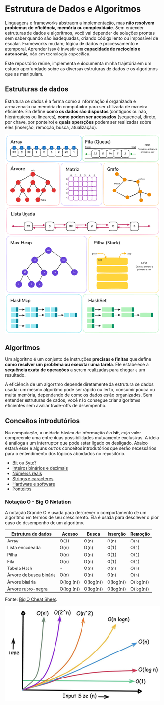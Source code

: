 # Estrutura de Dados e Algoritmos

Linguagens e frameworks abstraem a implementação, mas **não resolvem problemas de eficiência, memória ou complexidade**. Sem entender estruturas de dados e algoritmos, você vai depender de soluções prontas sem saber quando são inadequadas, criando código lento ou impossível de escalar. Frameworks mudam; lógica de dados e processamento é atemporal. Aprender isso é investir em **capacidade de raciocínio e autonomia**, não em tecnologia específica.

Este repositório reúne, implementa e documenta minha trajetória em um estudo aprofundado sobre as diversas estruturas de dados e os algoritmos que as manipulam.

## Estruturas de dados

Estrutura de dados é a forma como a informação é organizada e armazenada na memória do computador para ser utilizada de maneira eficiente. Ela define **como os dados são dispostos** (contíguos ou não, hierárquicos ou lineares), **como podem ser acessados** (sequencial, direto, por chave, por ponteiro) e **quais operações** podem ser realizadas sobre eles (inserção, remoção, busca, atualização).

![Estrutura de Dados](assets/estrutura-de-dados.png)

## Algoritmos

Um algoritmo é um conjunto de instruções **precisas e finitas** que define **como resolver um problema ou executar uma tarefa**. Ele estabelece a **sequência exata de operações** a serem realizadas para chegar a um resultado.

A eficiência de um algoritmo depende diretamente da estrutura de dados usada: um mesmo algoritmo pode ser rápido ou lento, consumir pouca ou muita memória, dependendo de como os dados estão organizados. Sem entender estruturas de dados, você não consegue criar algoritmos eficientes nem avaliar trade-offs de desempenho.

## Conceitos introdutórios

Na computação, a unidade básica de informação é o **bit**, cujo valor compreende uma entre duas possibilidades mutuamente exclusivas. A ideia é análoga a um interruptor que pode estar ligado ou desligado. Abaixo estará esse e alguns outros conceitos introdutórios que serão necessários para o entendimento dos tópicos abordados no repositório.

- [Bit](src/intro-concepts/bit-and-byte/bit.md) ou [Byte](src/intro-concepts//bit-and-byte/byte.md)?
- [Inteiros binários e decimais](src/intro-concepts/data-types/binary-and-decimal-integer.md)
- [Números reais](src/intro-concepts/data-types/floating-numbers.md)
- [Strings e caracteres](src/intro-concepts/data-types/strings-and-chars.md)
- [Hardware e software](src/intro-concepts/hardware-and-software/hardware-and-software.md)
- [Ponteiros](src/intro-concepts/pointers/pointers.md)

### Notação O - Big O Notation

A notação Grande O é usada para descrever o comportamento de um algoritmo em termos de seu crescimento. Ela é usada para descrever o pior caso de desempenho de um algoritmo.

| Estrutura de dados      | Acesso     | Busca     | Inserção  | Remoção   |
| ----------------------- | ---------- | --------- | --------- | --------- |
| Array                   | O(1)       | O(n)      | O(n)      | O(n)      |
| Lista encadeada         | O(n)       | O(n)      | O(1)      | O(1)      |
| Pilha                   | O(n)       | O(n)      | O(1)      | O(1)      |
| Fila                    | O(n)       | O(n)      | O(1)      | O(1)      |
| Tabela Hash             | -          | O(n)      | O(n)      | O(n)      |
| Árvore de busca binária | O(n)       | O(n)      | O(n)      | O(n)      |
| Árvore binária          | O(log (n)) | O(log(n)) | O(log(n)) | O(log(n)) |
| Árvore rubro-negra      | O(log (n)) | O(log(n)) | O(log(n)) | O(log(n)) |

Fonte: [Big O Cheat Sheet](https://www.bigocheatsheet.com/).

![Big O](assets/big-o.png)
